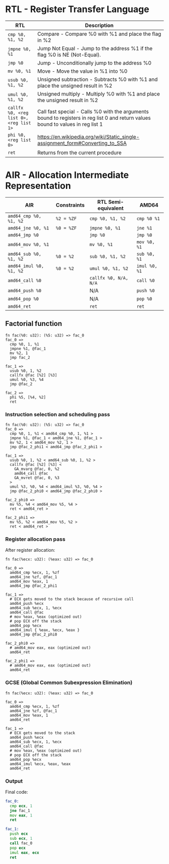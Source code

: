 # RTL - Register Transfer Language
| RTL                                     | Description                                                                                                                      |
|-----------------------------------------|----------------------------------------------------------------------------------------------------------------------------------|
| `cmp %0, %1, %2`                        | Compare - Compare %0 with %1 and place the flag in %2                                                                            |
| `jmpne %0, %1`                          | Jump Not Equal - Jump to the address %1 if the flag %0 is NE (Not-Equal).                                                        |
| `jmp %0`                                | Jump - Unconditionally jump to the address %0                                                                                    |
| `mv %0, %1`                             | Move - Move the value in %1 into %0                                                                                              |
| `usub %0, %1, %2`                       | Unsigned subtraction - Subtracts %0 with %1 and place the unsigned result in %2                                                  |
| `umul %0, %1, %2`                       | Unsigned multiply - Multiply %0 with %1 and place the unsigned result in %2                                                      |
| `callfx %0, <reg list 0>, <reg list 1>` | Call fast special - Calls %0 with the arguments bound to registers in reg list 0 and return values bound to values in reg list 1 |
| `phi %0, <reg list 0>`                  | https://en.wikipedia.org/wiki/Static_single-assignment_form#Converting_to_SSA                                                    |
| `ret`                                   | Returns from the current procedure                                                                                               |

# AIR - Allocation Intermediate Representation
| AIR                     | Constraints | RTL Semi-equivalent   | AMD64         |
|-------------------------|-------------|-----------------------|---------------|
| `amd64_cmp %0, %1, %2`  | `%2 = %ZF`  | `cmp %0, %1, %2`      | `cmp %0 %1`   |
| `amd64_jne %0, %1`      | `%0 = %ZF`  | `jmpne %0, %1`        | `jne %1`      |
| `amd64_jmp %0`          |             | `jmp %0`              | `jmp %0`      |
| `amd64_mov %0, %1`      |             | `mv %0, %1`           | `mov %0, %1`  |
| `amd64_sub %0, %1, %2`  | `%0 = %2`   | `sub %0, %1, %2`      | `sub %0, %1`  |
| `amd64_imul %0, %1, %2` | `%0 = %2`   | `umul %0, %1, %2`     | `imul %0, %1` |
| `amd64_call %0`         |             | `callfx %0, N/A, N/A` | `call %0`     |
| `amd64_push %0`         |             | N/A                   | `push %0`     |
| `amd64_pop %0`          |             | N/A                   | `pop %0`      |
| `amd64_ret`             |             | `ret`                 | `ret`         |

## Factorial function
```rtl
fn fac(%0: u32): (%5: u32) => fac_0
fac_0 =>
  cmp %0, 1, %1
  jmpne %1, @fac_1
  mv %2, 1
  jmp fac_2
  
fac_1 =>
  usub %0, 1, %2
  callfx @fac [%2] [%3]
  umul %0, %3, %4
  jmp @fac_2

fac_2 =>
  phi %5, [%4, %2] 
  ret
```
### Instruction selection and scheduling pass
```rtl
fn fac(%0: u32): (%5: u32) => fac_0
fac_0 =>
  cmp %0, 1, %1 < amd64_cmp %0, 1, %1 >
  jmpne %1, @fac_1 < amd64_jne %1, @fac_1 >
  mv %2, 1 < amd64_mov %2, 1 >
  jmp @fac_2_phi1 < amd64_jmp @fac_2_phi1 >
  
fac_1 =>
  usub %0, 1, %2 < amd64_sub %0, 1, %2 >
  callfx @fac [%2] [%3] <
    GA_mvarg @fac, 0, %2
    amd64_call @fac
    GA_mvret @fac, 0, %3
  >
  umul %3, %0, %4 < amd64_imul %3, %0, %4 >
  jmp @fac_2_phi0 < amd64_jmp @fac_2_phi0 >

fac_2_phi0 =>
  mv %5, %4 < amd64_mov %5, %4 >
  ret < amd64_ret >

fac_2_phi1 =>
  mv %5, %2 < amd64_mov %5, %2 >
  ret < amd64_ret >
```

### Register allocation pass
After register allocation:
```mir
fn fac(%ecx: u32): (%eax: u32) => fac_0

fac_0 =>
  amd64_cmp %ecx, 1, %zf
  amd64_jne %zf, @fac_1
  amd64_mov %eax, 1
  amd64_jmp @fac_2_phi1

fac_1 =>
  # ECX gets moved to the stack because of recursive call
  amd64_push %ecx
  amd64_sub %ecx, 1, %ecx
  amd64_call @fac
  # mov %eax, %eax (optimized out)
  # pop ECX off the stack
  amd64_pop %ecx
  amd64_imul { %eax, %ecx, %eax }
  amd64_jmp @fac_2_phi0

fac_2_phi0 =>
  # amd64_mov eax, eax (optimized out)
  amd64_ret

fac_2_phi1 =>
  # amd64_mov eax, eax (optimized out)
  amd64_ret
```

### GCSE (Global Common Subexpression Elimination)
```mir
fn fac(%ecx: u32): (%eax: u32) => fac_0

fac_0 =>
  amd64_cmp %ecx, 1, %zf
  amd64_jne %zf, @fac_1
  amd64_mov %eax, 1
  amd64_ret

fac_1 =>
  # ECX gets moved to the stack
  amd64_push %ecx
  amd64_sub %ecx, 1, %ecx
  amd64_call @fac
  # mov %eax, %eax (optimized out)
  # pop ECX off the stack
  amd64_pop %ecx
  amd64_imul %ecx, %eax, %eax
  amd64_ret
```

### Output
Final code:
```asm
fac_0:
  cmp ecx, 1
  jne fac_1
  mov eax, 1
  ret

fac_1:
  push ecx
  sub ecx, 1
  call fac_0
  pop ecx
  imul eax, ecx
  ret
```
